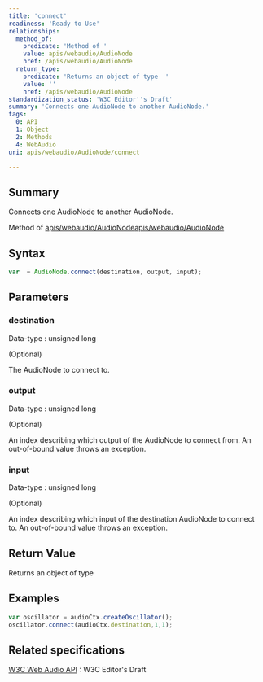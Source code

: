 ```yaml
---
title: 'connect'
readiness: 'Ready to Use'
relationships:
  method_of:
    predicate: 'Method of '
    value: apis/webaudio/AudioNode
    href: /apis/webaudio/AudioNode
  return_type:
    predicate: 'Returns an object of type  '
    value: ''
    href: /apis/webaudio/AudioNode
standardization_status: 'W3C Editor''s Draft'
summary: 'Connects one AudioNode to another AudioNode.'
tags:
  0: API
  1: Object
  2: Methods
  4: WebAudio
uri: apis/webaudio/AudioNode/connect

---
```

## Summary

Connects one AudioNode to another AudioNode.

Method of [apis/webaudio/AudioNode](/apis/webaudio/AudioNode)[apis/webaudio/AudioNode](/apis/webaudio/AudioNode)

## Syntax

``` js
var  = AudioNode.connect(destination, output, input);
```

## Parameters

### destination

 Data-type
:   unsigned long

(Optional)

The AudioNode to connect to.

### output

 Data-type
:   unsigned long

(Optional)

An index describing which output of the AudioNode to connect from. An out-of-bound value throws an exception.

### input

 Data-type
:   unsigned long

(Optional)

An index describing which input of the destination AudioNode to connect to. An out-of-bound value throws an exception.

## Return Value

Returns an object of type

## Examples

``` js
var oscillator = audioCtx.createOscillator();
oscillator.connect(audioCtx.destination,1,1);
```

## Related specifications

[W3C Web Audio API](http://webaudio.github.io/web-audio-api/)
:   W3C Editor's Draft
